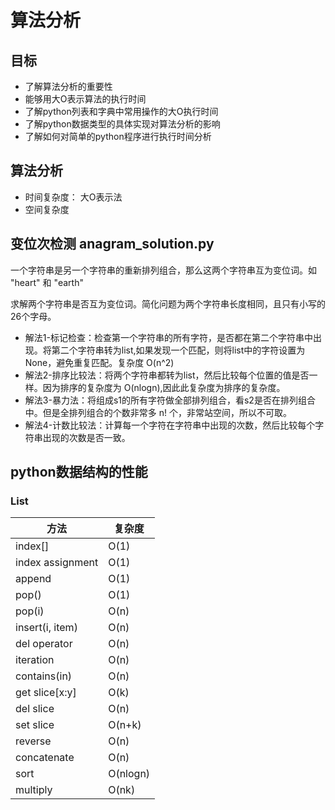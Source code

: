 # 算法分析

## 目标
* 了解算法分析的重要性
* 能够用大O表示算法的执行时间
* 了解python列表和字典中常用操作的大O执行时间
* 了解python数据类型的具体实现对算法分析的影响
* 了解如何对简单的python程序进行执行时间分析

## 算法分析
* 时间复杂度： 大O表示法
* 空间复杂度

## 变位次检测 anagram_solution.py
一个字符串是另一个字符串的重新排列组合，那么这两个字符串互为变位词。如 "heart" 和 "earth"

求解两个字符串是否互为变位词。简化问题为两个字符串长度相同，且只有小写的26个字母。

* 解法1-标记检查：检查第一个字符串的所有字符，是否都在第二个字符串中出现。将第二个字符串转为list,如果发现一个匹配，则将list中的字符设置为None，避免重复匹配。复杂度 O(n^2)
* 解法2-排序比较法：将两个字符串都转为list，然后比较每个位置的值是否一样。因为排序的复杂度为 O(nlogn),因此此复杂度为排序的复杂度。
* 解法3-暴力法：将组成s1的所有字符做全部排列组合，看s2是否在排列组合中。但是全排列组合的个数非常多 n! 个，非常站空间，所以不可取。
* 解法4-计数比较法：计算每一个字符在字符串中出现的次数，然后比较每个字符串出现的次数是否一致。


## python数据结构的性能
### List

| 方法 | 复杂度 |
| - | - |
|index[]|O(1)|
|index assignment|O(1)|
|append|O(1)|
|pop()|O(1)|
|pop(i)|O(n)|
|insert(i, item)|O(n)|
|del operator|O(n)|
|iteration|O(n)|
|contains(in)|O(n)|
|get slice[x:y]|O(k)|
|del slice|O(n)|
|set slice|O(n+k)|
|reverse|O(n)|
|concatenate|O(n)|
|sort|O(nlogn)|
|multiply|O(nk)|

